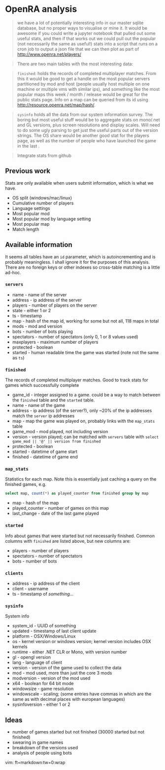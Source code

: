 # OpenRA analysis

> we have a lot of potentially interesting info in our master sqlite database, but no proper ways to visualise or mine it.  It would be awesome if you could write a jupyter notebook that pulled out some useful stats, and then if that works out we could pull out the popular (not necessarily the same as useful!) stats into a script that runs on a cron job to output a json file that we can then plot as part of http://www.openra.net/players/

> There are two main tables with the most interesting data:

> `finished`: holds the records of completed multiplayer matches.  From this it would be good to get a handle on the most popular servers partitioned by mod and host (people usually host multiple on one machine or multiple vms with similar ips), and something like the most popular maps this week / month / release would be great for the public stats page.  Info on a map can be queried from its id using http://resource.openra.net/map/hash/<map hash>.

> `sysinfo` holds all the data from our system information survey.  The boring but most useful stuff would be to aggregate stats on mono/.net and GL versions, plus screen resolutions and display scales. Will need to do some ugly parsing to get just the useful parts out of the version strings.  The OS share would be another good stat for the players page, as well as the number of people who have launched the game in the last <time>.

> Integrate stats from github

## Previous work

Stats are only available when users submit information, which is what we have.

* OS split (windows/mac/linux)
* Cumulative number of players
* Language settings
* Most popular mod
* Most popular mod by language setting
* Most popular map
* Match length

## Available information

It seems all tables have an `id` parameter, which is autoincrementing and is probably meaningless. I shall ignore it for the purposes of this analysis. There are no foreign keys or other indexes so cross-table matching is a little ad-hoc.

### `servers`

* name - name of the server
* address - ip address of the server
* players - number of players on the server
* state - either 1 or 2
* ts - timestamp
* map - hash of the map id, working for some but not all, 118 maps in total
* mods - mod and version
* bots - number of bots playing
* spectators - number of spectators (only 0, 1 or 8 values used)
* maxplayers - maximum number of players
* protected - boolean
* started - human readable time the game was started (note not the same as `ts`)

### `finished`

The records of completed multiplayer matches. Good to track stats for games which successfully complete

* game_id - integer assigned to a game. could be a way to match between the `finished` table and the `started` table.
* name - name of the game
* address - ip address (of the server?), only ~20% of the ip addresses match the `server` ip addresses
* map - map the game was played on, probably links with the `map_stats` table
* game_mod - mod played, not including version
* version - version played; can be matched with `servers` table with `select game_mod || '@' || version from finished`
* protected - boolean
* started - datetime of game start
* finished - datetime of game end

### `map_stats`

Statistics for each map. Note this is essentially just caching a query on the finished games, e.g.

```sql
select map, count(*) as played_counter from finished group by map
```

* map - hash of the map
* played_counter - number of games on this map
* last_change - date of the last game played

### `started`

Info about games that were started but not necessarily finished. Common columns with `finished` are listed above, but new columns are:

* players - number of players
* spectators - number of spectators
* bots - number of bots

### `clients`

* address - ip address of the client
* client - username
* ts - timestamp of _something_...

### `sysinfo`

System info

* system_id - UUID of something
* updated - timestamp of last client update
* platform - OSX/Windows/Linux
* os - kernel version or windows version; kernel version includes OSX kernels
* runtime - either .NET CLR or Mono, with version number
* gl - opengl version
* lang - language of client
* version - version of the game used to collect the data
* mod - mod used, more than just the core 3 mods
* modversion - version of the mod used
* x64 - boolean for 64 bit mode
* windowsize - game resolution
* windowscale - scaling; (some entries have commas in which are the same as with decimal places with european languages)
* sysinfoversion - either 1 or 2

## Ideas

* number of games started but not finished (30000 started but not finished)
* swearing in game names
* breakdown of the versions used
* analysis of people using bots

vim: ft=markdown:tw=0:wrap
